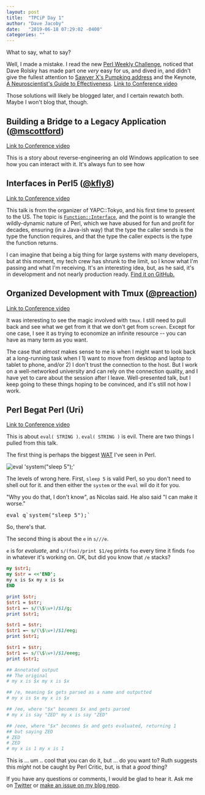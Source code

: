 ```yaml
---
layout: post
title:  "TPCiP Day 1"
author: "Dave Jacoby"
date:   "2019-06-18 07:29:02 -0400"
categories: ""
---
```


What to say, what to say?

Well, I made a mistake. I read the new [Perl Weekly Challenge](https://perlweeklychallenge.org/blog/perl-weekly-challenge-013/), noticed that Dave Rolsky has made part one _very_ easy for us, and dived in, and didn't give the fullest attention to [Sawyer X's Pumpking address](https://www.youtube.com/watch?v=4wKyNYs7eZw) and the Keynote, [A Neuroscientist's Guide to Effectiveness](https://t.co/jlg4SHo1b2). [Link to Conference video](https://www.youtube.com/watch?v=nj3IoW_rboE)

Those solutions will likely be blogged later, and I certain rewatch both. Maybe I won't blog that, though.

## Building a Bridge to a Legacy Application ([@mscottford](https://twitter.com/mscottford))

[Link to Conference video](https://www.youtube.com/watch?v=7RlH3IiulDk)

This is a story about reverse-engineering an old Windows application to see how you can interact with it. It's always fun to see how 

## Interfaces in Perl5 ([@kfly8](https://twitter.com/kfly8))

[Link to Conference video](https://www.youtube.com/watch?v=K25OxILcbNE)

This talk is from the organizer of YAPC::Tokyo, and his first time to present to the US. The topic is [`Function::Interface`](https://metacpan.org/release/Function-Interface), and the point is to wrangle the wildly-dynamic nature of Perl, which we have abused for fun and profit for decades, ensuring (in a Java-ish way) that the type the caller sends is the type the function requires, and that the type the caller expects is the type the function returns.

I can imagine that being a big thing for large systems with many developers, but at this moment, my tech crew has shrunk to the limit, so I know what I'm passing and what I'm receiving. It's an interesting idea, but, as he said, it's in development and not nearly production ready. [Find it on GitHub.](https://github.com/kfly8/p5-Function-Interface)

## Organized Development with Tmux ([@preaction](https://twitter.com/preaction))

[Link to Conference video](https://www.youtube.com/yapcna)

It was interesting to see the magic involved with `tmux`. I still need to pull back and see what we get from it that we don't get from `screen`. Except for one case, I see it as trying to economize an infinite resource -- you can have as many term as you want.

The case that _almost_ makes sense to me is when I might want to look back at a long-running task when I 1) want to move from desktop and laptop to tablet to phone, and/or 2) I don't trust the connection to the host. But I work on a well-networked university and can rely on the connection quality, and I have yet to care about the session after I leave. Well-presented talk, but I keep going to these things hoping to be convinced, and it's still not how I work.

## Perl Begat Perl (Uri)

[Link to Conference video](https://www.youtube.com/watch?v=eMW1hCpP2Is)

This is about `eval( STRING )`. `eval( STRING )` is evil. There are two things I pulled from this talk.

The first thing is perhaps the biggest [WAT](https://www.destroyallsoftware.com/talks/wat) I've seen in Perl.

![eval 'system("sleep 5");'](https://jacoby.github.io/images/wat.jpg)

The levels of wrong here. First, `sleep 5` is valid Perl, so you don't need to shell out for it. and then either the `system` or the `eval` wil do it for you.

"Why you do that, I don't know", as Nicolas said. He also said "I can make it worse."

<pre>eval q`system("sleep 5");`</pre>

So, there's that.

The second thing is about the `e` in `s///e`. 

`e` is for _evaluate_, and `s/(foo)/print $1/eg` prints `foo` every time it finds `foo` in whatever it's working on. OK, but did you know that `/e` stacks? 

```perl
my $str1;
my $str = <<'END';
my x is $x my x is $x
END

print $str;
$str1 = $str;
$str1 =~ s/(\$\w+)/$1/g;
print $str1;

$str1 = $str;
$str1 =~ s/(\$\w+)/$1/eeg;
print $str1;

$str1 = $str;
$str1 =~ s/(\$\w+)/$1/eeeg;
print $str1;

## Annotated output
## The original
# my x is $x my x is $x

## /e, meaning $x gets parsed as a name and outputted
# my x is $x my x is $x

## /ee, where "$x" becomes $x and gets parsed
# my x is say "ZED" my x is say "ZED"

## /eee, where "$x" becomes $x and gets evaluated, returning 1
## but saying ZED
# ZED
# ZED
# my x is 1 my x is 1
```

This is ... um .. cool that you can do it, but ... do you want to? Ruth suggests this _might_ not be caught by Perl Critic, but, is that a _good_ thing?

If you have any questions or comments, I would be glad to hear it. Ask me on [Twitter](https://twitter.com/jacobydave) or [make an issue on my blog repo](https://github.com/jacoby/jacoby.github.io).



